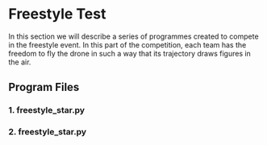 # Freestyle Test
In this section we will describe a series of programmes created to compete in the freestyle event. In this part of the competition, each team has the freedom to fly the drone in such a way that its trajectory draws figures in the air.

## Program Files
### 1. **freestyle_star.py**

### 2. **freestyle_star.py**

